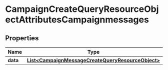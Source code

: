 # CampaignCreateQueryResourceObjectAttributesCampaignmessages

## Properties
Name | Type | Description | Notes
------------ | ------------- | ------------- | -------------
**data** | [**List&lt;CampaignMessageCreateQueryResourceObject&gt;**](CampaignMessageCreateQueryResourceObject.md) |  | 

